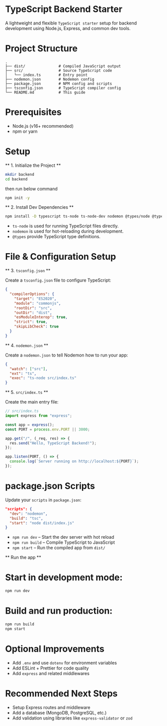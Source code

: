 #  TypeScript Backend Starter

A lightweight and flexible `TypeScript starter` setup for backend development using Node.js, Express, and common dev tools.


# Project Structure

```
.
├── dist/               # Compiled JavaScript output
├── src/                # Source TypeScript code
│   └── index.ts        # Entry point
├── nodemon.json        # Nodemon config
├── package.json        # NPM config and scripts
├── tsconfig.json       # TypeScript compiler config
└── README.md           # This guide

```


# Prerequisites

* Node.js (v16+ recommended)
* npm or yarn


# Setup

** 1. Initialize the Project **

```bash
mkdir backend
cd backend
```

then run below command

```bash
npm init -y
```

** 2. Install Dev Dependencies **

```bash
npm install -D typescript ts-node ts-node-dev nodemon @types/node @types/express
```

*  `ts-node` is used for running TypeScript files directly.
*  `nodemon` is used for hot-reloading during development.
*  `@types` provide TypeScript type definitions.


# File & Configuration Setup

** 3. `tsconfig.json` **

Create a `tsconfig.json` file to configure TypeScript:

```json
{
  "compilerOptions": {
    "target": "ES2020",
    "module": "commonjs",
    "rootDir": "src",
    "outDir": "dist",
    "esModuleInterop": true,
    "strict": true,
    "skipLibCheck": true
  }
}
```

** 4. `nodemon.json` **

Create a `nodemon.json` to tell Nodemon how to run your app:

```json
{
  "watch": ["src"],
  "ext": "ts",
  "exec": "ts-node src/index.ts"
}
```


** 5. `src/index.ts` **

Create the main entry file:

```ts
// src/index.ts
import express from "express";

const app = express();
const PORT = process.env.PORT || 3000;

app.get("/", (_req, res) => {
  res.send("Hello, TypeScript Backend!");
});

app.listen(PORT, () => {
  console.log(`Server running on http://localhost:${PORT}`);
});
```


# package.json Scripts

Update your `scripts` in `package.json`:

```json
"scripts": {
  "dev": "nodemon",
  "build": "tsc",
  "start": "node dist/index.js"
}
```

* `npm run dev` – Start the dev server with hot reload
* `npm run build` – Compile TypeScript to JavaScript
* `npm start` – Run the compiled app from `dist/`

** Run the app **

# Start in development mode:

```bash
npm run dev
```

# Build and run production:

```bash
npm run build
npm start
```


# Optional Improvements

* Add `.env` and use `dotenv` for environment variables
* Add ESLint + Prettier for code quality
* Add `express` and related middlewares


#  Recommended Next Steps

* Setup Express routes and middleware
* Add a database (MongoDB, PostgreSQL, etc.)
* Add validation using libraries like `express-validator` or `zod`

